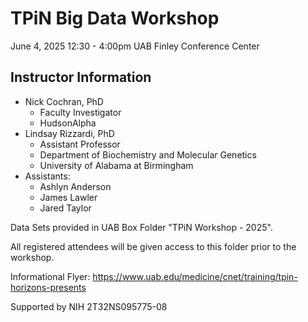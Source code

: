 # TPiN Big Data Workshop
June 4, 2025 12:30 - 4:00pm
UAB Finley Conference Center

## Instructor Information
- Nick Cochran, PhD
  - Faculty Investigator
  - HudsonAlpha
- Lindsay Rizzardi, PhD
  - Assistant Professor
  - Department of Biochemistry and Molecular Genetics
  - University of Alabama at Birmingham
- Assistants:
  - Ashlyn Anderson
  - James Lawler
  - Jared Taylor

Data Sets provided in UAB Box Folder "TPiN Workshop - 2025".

All registered attendees will be given access to this folder prior to the workshop.

Informational Flyer:
https://www.uab.edu/medicine/cnet/training/tpin-horizons-presents 

Supported by NIH 2T32NS095775-08
